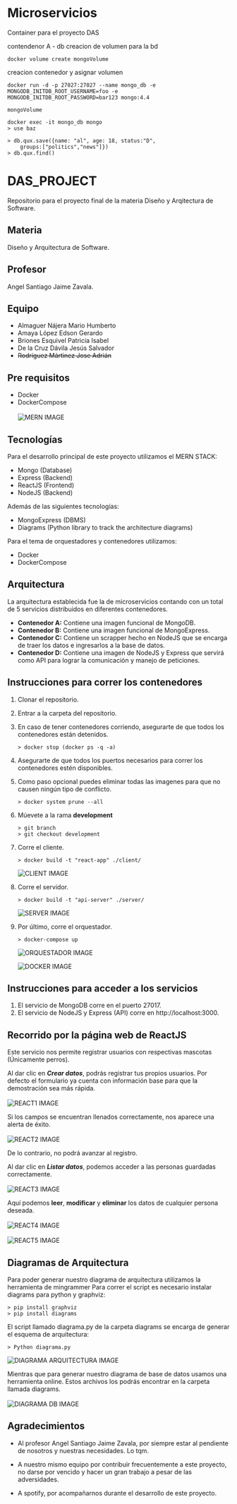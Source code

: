 # Microservicios
Container para el proyecto DAS


contendenor A - db
creacion de volumen para la bd
```docker
docker volume create mongoVolume
```

creacion contenedor y asignar volumen

```docker
docker run -d -p 27027:27027 --name mongo_db -e MONGODB_INITDB_ROOT_USERNAME=foo -e MONGODB_INITDB_ROOT_PASSWORD=bar123 mongo:4.4

mongoVolume

docker exec -it mongo_db mongo
> use baz

> db.qux.save({name: "al", age: 18, status:"D",
    groups:["politics","news"]})
> db.qux.find()
```

# DAS_PROJECT
Repositorio para el proyecto final de la materia Diseño y Arqitectura de Software.

## Materia
Diseño y Arquitectura de Software.

## Profesor
Angel Santiago Jaime Zavala.

## Equipo
- Almaguer Nájera Mario Humberto
- Amaya López Edson Gerardo
- Briones Esquivel Patricia Isabel
- De la Cruz Dávila Jesús Salvador
- ~~Rodríguez Mártinez Jose Adrián~~

## Pre requisitos
- Docker
- DockerCompose
<br> <br> ![MERN IMAGE](https://github.com/EdsonAmaya7/Microservicios/blob/development/Images/MERN.jpg)

## Tecnologías
Para el desarrollo principal de este proyecto utilizamos el MERN STACK:

- Mongo (Database)
- Express (Backend)
- ReactJS (Frontend)
- NodeJS (Backend) 

Además de las siguientes tecnologías:
- MongoExpress (DBMS)
- Diagrams (Python library to track the architecture diagrams) 

Para el tema de orquestadores y contenedores utilizamos:
- Docker
- DockerCompose

## Arquitectura
La arquitectura establecida fue la de microservicios contando con un total de 5 servicios distribuidos en diferentes contenedores.
- **Contenedor A:** Contiene una imagen funcional de MongoDB.
- **Contenedor B:** Contiene una imagen funcional de MongoExpress.
- **Contenedor C:** Contiene un scrapper hecho en NodeJS que se encarga de traer los datos e ingresarlos a la base de datos.
- **Contenedor D:** Contiene una imagen de NodeJS y Express que servirá como API para lograr la comunicación y manejo de peticiones. 

## Instrucciones para correr los contenedores
1. Clonar el repositorio.
2. Entrar a la carpeta del repositorio.
3. En caso de tener contenedores corriendo, asegurarte de que todos los contenedores están detenidos. 
    ```
    > docker stop (docker ps -q -a)
    ```
4. Asegurarte de que todos los puertos necesarios para correr los contenedores estén disponibles. 
5. Como paso opcional puedes eliminar todas las imagenes para que no causen ningún tipo de conflicto. 
    ```
    > docker system prune --all 
    ```
6. Múevete a la rama **development**
    ```
    > git branch
    > git checkout development
    ```
7. Corre el cliente.
    ```
    > docker build -t "react-app" ./client/
    ```
    ![CLIENT IMAGE](https://github.com/EdsonAmaya7/Microservicios/blob/development/Images/cli_client.jpg)
8. Corre el servidor.
    ```
    > docker build -t "api-server" ./server/
    ```
    ![SERVER IMAGE](https://github.com/EdsonAmaya7/Microservicios/blob/development/Images/cli_server.jpg)
9. Por último, corre el orquestador. 

    ```
    > docker-compose up
    ```

    ![ORQUESTADOR IMAGE](https://github.com/EdsonAmaya7/Microservicios/blob/development/Images/cli_orquestador.jpg)
    
    ![DOCKER IMAGE](https://github.com/EdsonAmaya7/Microservicios/blob/development/Images/docker.jpg)
## Instrucciones para acceder a los servicios
1. El servicio de MongoDB corre en el puerto 27017.
2. El servicio de NodeJS y Express (API) corre en http://localhost:3000. 


## Recorrido por la página web de ReactJS
Este servicio nos permite registrar usuarios con respectivas mascotas (Únicamente perros). 

Al dar clic en ___Crear datos___, podrás registrar tus propios usuarios. Por defecto el formulario ya cuenta con información base para que la demostración sea más rápida.
<br> <br> ![REACT1 IMAGE](https://github.com/EdsonAmaya7/Microservicios/blob/development/Images/react_1.jpg)

Si los campos se encuentran llenados correctamente, nos aparece una alerta de éxito.
<br> <br> ![REACT2 IMAGE](https://github.com/EdsonAmaya7/Microservicios/blob/development/Images/react_2.jpg)


De lo contrario, no podrá avanzar al registro.

Al dar clic en ___Listar datos___, podemos acceder a las personas guardadas correctamente. 
<br> <br> ![REACT3 IMAGE](https://github.com/EdsonAmaya7/Microservicios/blob/development/Images/react_3.jpg)

Aquí podemos **leer**, **modificar** y **eliminar** los datos de cualquier persona deseada.
<br> <br> ![REACT4 IMAGE](https://github.com/EdsonAmaya7/Microservicios/blob/development/Images/react_4.jpg)
<br> <br> ![REACT5 IMAGE](https://github.com/EdsonAmaya7/Microservicios/blob/development/Images/react_5.jpg)


##  Diagramas de Arquitectura
Para poder generar nuestro diagrama de arquitectura utilizamos la herramienta de mingrammer Para correr el script es necesario instalar diagrams para python y graphviz:
```
> pip install graphviz
> pip install diagrams
```
El script llamado diagrama.py de la carpeta diagrams se encarga de generar el esquema de arquitectura:
```
> Python diagrama.py
```
![DIAGRAMA ARQUITECTURA IMAGE](https://github.com/EdsonAmaya7/Microservicios/blob/development/diagrams/arquitectura_diagrama.jpg)

Mientras que para generar nuestro diagrama de base de datos usamos una herramienta online. Estos archivos los podrás encontrar en la carpeta llamada diagrams.
<br> <br> ![DIAGRAMA DB IMAGE](https://github.com/EdsonAmaya7/Microservicios/blob/development/diagrams/diagrama_db.jpg)

## Agradecimientos
- Al profesor Angel Santiago Jaime Zavala, por siempre estar al pendiente de nosotros y nuestras necesidades. Lo tqm. 

- A nuestro mismo equipo por contribuir frecuentemente a este proyecto, no darse por vencido y hacer un gran trabajo a pesar de las adversidades.

- A spotify, por acompañarnos durante el desarrollo de  este proyecto.
